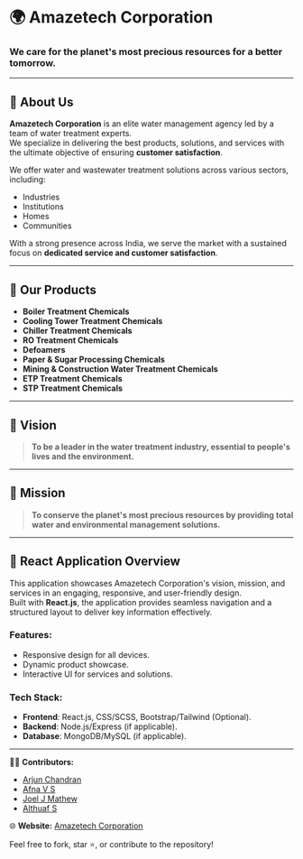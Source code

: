 # 🌍 Amazetech Corporation

### **We care for the planet's most precious resources for a better tomorrow.**

---

## 🏢 About Us

**Amazetech Corporation** is an elite water management agency led by a team of water treatment experts.  
We specialize in delivering the best products, solutions, and services with the ultimate objective of ensuring **customer satisfaction**.  

We offer water and wastewater treatment solutions across various sectors, including:  
- Industries  
- Institutions  
- Homes  
- Communities  

With a strong presence across India, we serve the market with a sustained focus on **dedicated service and customer satisfaction**.

---

## 🧪 Our Products

- **Boiler Treatment Chemicals**  
- **Cooling Tower Treatment Chemicals**  
- **Chiller Treatment Chemicals**  
- **RO Treatment Chemicals**  
- **Defoamers**  
- **Paper & Sugar Processing Chemicals**  
- **Mining & Construction Water Treatment Chemicals**  
- **ETP Treatment Chemicals**  
- **STP Treatment Chemicals**  

---

## 🌟 Vision

> **To be a leader in the water treatment industry, essential to people's lives and the environment.**

---

## 🎯 Mission

> **To conserve the planet's most precious resources by providing total water and environmental management solutions.**

---

## 🚀 React Application Overview

This application showcases Amazetech Corporation's vision, mission, and services in an engaging, responsive, and user-friendly design.  
Built with **React.js**, the application provides seamless navigation and a structured layout to deliver key information effectively.

### Features:
- Responsive design for all devices.
- Dynamic product showcase.
- Interactive UI for services and solutions.

### Tech Stack:
- **Frontend**: React.js, CSS/SCSS, Bootstrap/Tailwind (Optional).
- **Backend**: Node.js/Express (if applicable).
- **Database**: MongoDB/MySQL (if applicable).

---

👨‍💻 **Contributors:**  
- [Arjun Chandran](https://github.com/MrUnwonted)
- [Afna V S](https://github.com/afnasalih)
- [Joel J Mathew](https://github.com/JJ-Dynamite)
- [Althuaf S](https://github.com/Althuaf123)

🌐 **Website:** [Amazetech Corporation](https://amazetechglobal.com)

Feel free to fork, star ⭐, or contribute to the repository!
